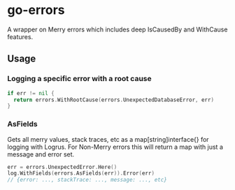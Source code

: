 # go-errors
A wrapper on Merry errors which includes deep IsCausedBy and WithCause features.

## Usage

### Logging a specific error with a root cause

```go
if err != nil {
  return errors.WithRootCause(errors.UnexpectedDatabaseError, err)
}
```

### AsFields
Gets all merry values, stack traces, etc as a map[string]interface{} for logging with Logrus.  For Non-Merry errors this will return a map with just a message and error set.

```go
err = errors.UnexpectedError.Here()
log.WithFields(errors.AsFields(err)).Error(err)
// {error: ..., stackTrace: ..., message: ..., etc}
```
